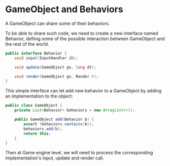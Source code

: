 # GameObject and Behaviors

A GameObject can share some of their behaviors.

To be able to share such code, we need to create a new interface named Behavior, definig some of the possible
interaction between GameObject and the rest of the world.

```java
public interface Behavior {
    void input(InputHandler ih);

    void update(GameObject go, long dt);

    void render(GameObject go, Render r);
}
```

This simple interface can let add new behavior to a GameObject by adding an implementation to the object:

```java
public class GameObject {
    private List<Behavior> behaviors = new ArrayList<>();

    public GameObject add(Behavior b) {
        assert (behaviors.contains(b));
        behaviors.add(b);
        return this;
    }
}
```

Then at Game engine level, we will need to process the corresponding implementation's input, update and render call.


